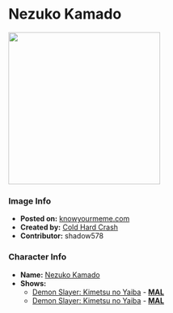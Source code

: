 # Nezuko Kamado

<img src="https://raw.githubusercontent.com/shadow578/Project-Padoru/master/Padoru/demon-slayer-nezuko.png" height="300">

### Image Info
* **Posted on:**     [knowyourmeme.com](https://knowyourmeme.com/photos/1568913-padoru)
* **Created by:**    [Cold Hard Crash](https://github.com/shadow578/Project-Padoru/blob/master/table-of-contents/creators/ColdHardCrash.md)
* **Contributor:**   shadow578

### Character Info
* **Name:**   [Nezuko Kamado](https://myanimelist.net/character/146157)
* **Shows:**
  * [Demon Slayer: Kimetsu no Yaiba](https://github.com/shadow578/Project-Padoru/blob/master/table-of-contents/shows/DemonSlayerKimetsunoYaiba.md) - [__MAL__](https://myanimelist.net/anime/38000/Kimetsu_no_Yaiba)
  * [Demon Slayer: Kimetsu no Yaiba](https://github.com/shadow578/Project-Padoru/blob/master/table-of-contents/shows/DemonSlayerKimetsunoYaiba.md) - [__MAL__](https://myanimelist.net/manga/96792/Kimetsu_no_Yaiba)


